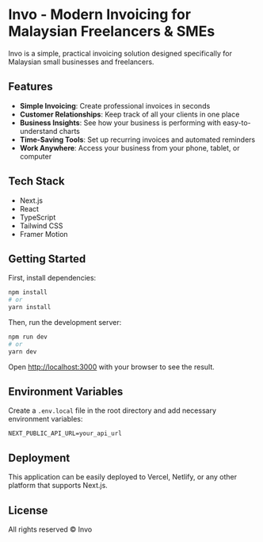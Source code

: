 # Invo - Modern Invoicing for Malaysian Freelancers & SMEs

Invo is a simple, practical invoicing solution designed specifically for Malaysian small businesses and freelancers.

## Features

- **Simple Invoicing**: Create professional invoices in seconds
- **Customer Relationships**: Keep track of all your clients in one place
- **Business Insights**: See how your business is performing with easy-to-understand charts
- **Time-Saving Tools**: Set up recurring invoices and automated reminders
- **Work Anywhere**: Access your business from your phone, tablet, or computer

## Tech Stack

- Next.js
- React
- TypeScript
- Tailwind CSS
- Framer Motion

## Getting Started

First, install dependencies:

```bash
npm install
# or
yarn install
```

Then, run the development server:

```bash
npm run dev
# or
yarn dev
```

Open [http://localhost:3000](http://localhost:3000) with your browser to see the result.

## Environment Variables

Create a `.env.local` file in the root directory and add necessary environment variables:

```
NEXT_PUBLIC_API_URL=your_api_url
```

## Deployment

This application can be easily deployed to Vercel, Netlify, or any other platform that supports Next.js.

## License

All rights reserved © Invo
